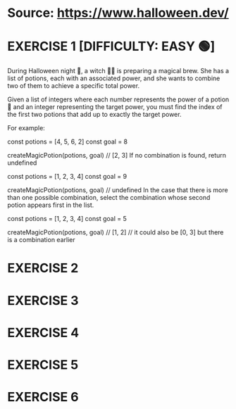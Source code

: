 # Source: https://www.halloween.dev/
# EXERCISE 1 [DIFFICULTY: EASY 🟢]

During Halloween night 🎃, a witch 🧙‍♀️ is preparing a magical brew. She has a list of potions, each with an associated power, and she wants to combine two of them to achieve a specific total power.

Given a list of integers where each number represents the power of a potion 🧪 and an integer representing the target power, you must find the index of the first two potions that add up to exactly the target power.

For example:

const potions = [4, 5, 6, 2]
const goal = 8

createMagicPotion(potions, goal) // [2, 3]
If no combination is found, return undefined

const potions = [1, 2, 3, 4]
const goal = 9

createMagicPotion(potions, goal) // undefined
In the case that there is more than one possible combination, select the combination whose second potion appears first in the list.

const potions = [1, 2, 3, 4]
const goal = 5

createMagicPotion(potions, goal) // [1, 2]
// it could also be [0, 3] but there is a combination earlier

# EXERCISE 2

# EXERCISE 3

# EXERCISE 4

# EXERCISE 5

# EXERCISE 6
